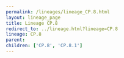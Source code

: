 ```yaml
---
permalink: /lineages/lineage_CP.8.html
layout: lineage_page
title: Lineage CP.8
redirect_to: ../lineage.html?lineage=CP.8
lineage: CP.8
parent: 
children: ['CP.8', 'CP.8.1']
---
```

